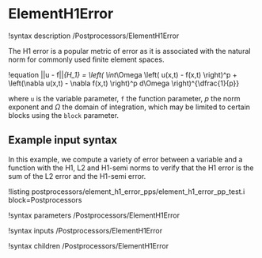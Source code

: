 # ElementH1Error

!syntax description /Postprocessors/ElementH1Error

The H1 error is a popular metric of error as it is associated with the natural norm
for commonly used finite element spaces.

!equation
||u - f||_{H_1} = \left( \int_\Omega \left( u(x,t) - f(x,t) \right)^p + \left(\nabla u(x,t) - \nabla f(x,t) \right)^p d\Omega \right)^{\dfrac{1}{p}}

where `u` is the variable parameter, `f` the function parameter, $p$ the norm exponent and $\Omega$ the domain of integration,
which may be limited to certain blocks using the `block` parameter.

## Example input syntax

In this example, we compute a variety of error between a variable and a function with the H1, L2 and H1-semi norms to verify that the H1 error is the sum of the L2 error and the H1-semi error.

!listing postprocessors/element_h1_error_pps/element_h1_error_pp_test.i block=Postprocessors

!syntax parameters /Postprocessors/ElementH1Error

!syntax inputs /Postprocessors/ElementH1Error

!syntax children /Postprocessors/ElementH1Error
